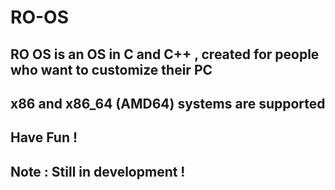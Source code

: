 # RO-OS
RO OS is an OS in C and C++ , created for people who want to customize their PC
-
x86 and x86_64 (AMD64) systems are supported 
-
Have Fun !
-
Note : Still in development !
-
